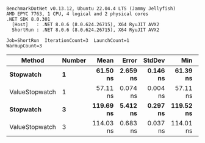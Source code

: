 ```

BenchmarkDotNet v0.13.12, Ubuntu 22.04.4 LTS (Jammy Jellyfish)
AMD EPYC 7763, 1 CPU, 4 logical and 2 physical cores
.NET SDK 8.0.301
  [Host]   : .NET 8.0.6 (8.0.624.26715), X64 RyuJIT AVX2
  ShortRun : .NET 8.0.6 (8.0.624.26715), X64 RyuJIT AVX2

Job=ShortRun  IterationCount=3  LaunchCount=1  
WarmupCount=3  

```
| Method         | Number | Mean      | Error    | StdDev   | Min       | Max       | Gen0   | Allocated |
|--------------- |------- |----------:|---------:|---------:|----------:|----------:|-------:|----------:|
| **Stopwatch**      | **1**      |  **61.50 ns** | **2.659 ns** | **0.146 ns** |  **61.39 ns** |  **61.67 ns** | **0.0005** |      **40 B** |
| ValueStopwatch | 1      |  57.11 ns | 0.074 ns | 0.004 ns |  57.11 ns |  57.11 ns |      - |         - |
| **Stopwatch**      | **3**      | **119.69 ns** | **5.412 ns** | **0.297 ns** | **119.52 ns** | **120.04 ns** | **0.0005** |      **40 B** |
| ValueStopwatch | 3      | 114.03 ns | 0.683 ns | 0.037 ns | 114.01 ns | 114.07 ns |      - |         - |
